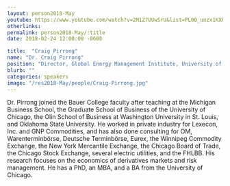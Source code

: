 ```yaml
---
layout: person2018-May
youtube: https://www.youtube.com/watch?v=2M1Z7UUwSrU&list=PL0D_unzx1KXhvrIzPl1j0mrihgq44nGOh&index=24&t=21s
otherlinks: 
permalink: person2018-May/:title
date: 2018-02-24 12:00:00 -0600

title:  "Craig Pirrong"
name: "Dr. Craig Pirrong"
position: "Director, Global Energy Management Institute, University of Houston"
blurb: ""
categories: speakers
image: "/res2018-May/people/Craig-Pirrong.jpg"
---
```


Dr. Pirrong joined the Bauer College faculty after teaching at the Michigan Business School, the Graduate School of Business of the University of Chicago, the Olin School of Business at Washington University in St. Louis, and Oklahoma State University. He worked in private industry for Lexecon, Inc. and GNP Commodities, and has also done consulting for OM, Warenterminbörse, Deutsche Terminbörse, Eurex, the Winnipeg Commodity Exchange, the New York Mercantile Exchange, the Chicago Board of Trade, the Chicago Stock Exchange, several electric utilities, and the FHLBB. His research focuses on the economics of derivatives markets and risk management. He has a PhD, an MBA, and a BA from the University of Chicago.
